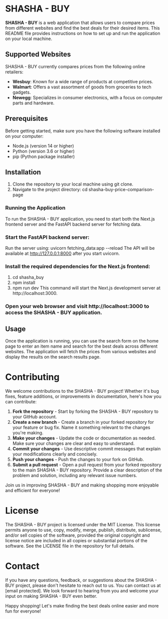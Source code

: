 # SHASHA - BUY

**SHASHA - BUY** is a web application that allows users to compare prices from different websites and find the best deals for their desired items. This README file provides instructions on how to set up and run the application on your local machine.
## Supported Websites
SHASHA - BUY currently compares prices from the following online retailers:

- **Wesbuy**: Known for a wide range of products at competitive prices.
- **Walmart**: Offers a vast assortment of goods from groceries to tech gadgets.
- **Newegg**: Specializes in consumer electronics, with a focus on computer parts and hardware.
## Prerequisites
Before getting started, make sure you have the following software installed on your computer:

- Node.js (version 14 or higher)
- Python (version 3.6 or higher)
- pip (Python package installer)

## Installation

1. Clone the repository to your local machine using git clone. 
2. Navigate to the project directory: 
  cd shasha-buy-price-comparison-page
### Running the Application
To run the SHASHA - BUY application, you need to start both the Next.js frontend server and the FastAPI backend server for fetching data.

### Start the FastAPI backend server:

Run the server using: uvicorn fetching_data:app --reload
The API will be available at http://127.0.0.1:8000 after you start uvicorn.
### Install the required dependencies for the Next.js frontend:
1. cd shasha_buy
2. npm install
3. npm run dev
This command will start the Next.js development server at http://localhost:3000.

### Open your web browser and visit http://localhost:3000 to access the SHASHA - BUY application.

## Usage
Once the application is running, you can use the search form on the home page to enter an item name and search for the best deals across different websites. The application will fetch the prices from various websites and display the results on the search results page.

# Contributing
We welcome contributions to the SHASHA - BUY project! Whether it's bug fixes, feature additions, or improvements in documentation, here's how you can contribute:

1. **Fork the repository** - Start by forking the SHASHA - BUY repository to your GitHub account.
2. **Create a new branch** - Create a branch in your forked repository for your feature or bug fix. Name it something relevant to the changes you're making.
3. **Make your changes** - Update the code or documentation as needed. Make sure your changes are clear and easy to understand.
4. **Commit your changes** - Use descriptive commit messages that explain your modifications clearly and concisely.
5. **Push your changes** - Push the changes to your fork on GitHub.
6. **Submit a pull request** - Open a pull request from your forked repository to the main SHASHA - BUY repository. Provide a clear description of the problem and solution, including any relevant issue numbers.

Join us in improving SHASHA - BUY and making shopping more enjoyable and efficient for everyone!

# License
The SHASHA - BUY project is licensed under the MIT License. This license permits anyone to use, copy, modify, merge, publish, distribute, sublicense, and/or sell copies of the software, provided the original copyright and license notice are included in all copies or substantial portions of the software. See the LICENSE file in the repository for full details.

# Contact
If you have any questions, feedback, or suggestions about the SHASHA - BUY project, please don't hesitate to reach out to us. You can contact us at [email protected]. We look forward to hearing from you and welcome your input on making SHASHA - BUY even better.

Happy shopping! Let's make finding the best deals online easier and more fun for everyone!




